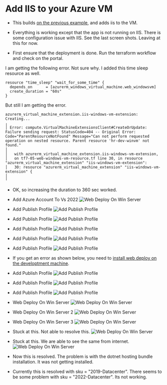 # Add IIS to your Azure VM

- This builds [on the previous example](https://github.com/AvtsVivek/Az204WthTerraform/tree/main/src/500100-simple-web-app-to-azure-vm), and adds iis to the VM.

- Everything is working except that the app is not running on IIS. There is some configuration issue with IIS. See the last screen shots. Leaving at this for now.

- First ensure that the deployment is done. Run the terraform workflow and check on the portal. 

I am getting the following error. Not sure why. I added this time sleep resource as well.

```
resource "time_sleep" "wait_for_some_time" {
  depends_on      = [azurerm_windows_virtual_machine.web_windowsvm]
  create_duration = "60s"
}
```
But still I am getting the error.

```
azurerm_virtual_machine_extension.iis-windows-vm-extension: Creating...
╷
│ Error: compute.VirtualMachineExtensionsClient#CreateOrUpdate: Failure sending request: StatusCode=404 -- Original Error: Code="ParentResourceNotFound" Message="Can not perform requested operation on nested resource. Parent resource 'hr-dev-winvm' not found."
│
│   with azurerm_virtual_machine_extension.iis-windows-vm-extension,
│   on tf7-05-web-windows-vm-resource.tf line 30, in resource "azurerm_virtual_machine_extension" "iis-windows-vm-extension":
│   30: resource "azurerm_virtual_machine_extension" "iis-windows-vm-extension" {
│
╵
```

- OK, so increasing the duration to 360 sec worked.

- Add Azure Account To Vs 2022 
![Web Deploy On Win Server](./images/AddedAzureAccountToVs2022.jpg)

- Add Publish Profile 
![Add Publish Profile](./images/AddPublishProfile.jpg)

- Add Publish Profile 
![Add Publish Profile](./images/AddPublishProfile2.jpg)

- Add Publish Profile 
![Add Publish Profile](./images/AddPublishProfile3.jpg)

- Add Publish Profile 
![Add Publish Profile](./images/AddPublishProfile4.jpg)

- Add Publish Profile 
![Add Publish Profile](./images/AddPublishProfile5_1.jpg)

- If you get an error as shown below, you need to [install web deploy on the developtment machine](https://download.visualstudio.microsoft.com/download/pr/e1828da1-907a-46fe-a3cf-f3b9ea1c485c/035860f3c0d2bab0458e634685648385/webdeploy_amd64_en-us.msi). 

- Add Publish Profile 
![Add Publish Profile](./images/AddPublishProfile5_2.jpg)

- Add Publish Profile 
![Add Publish Profile](./images/AddPublishProfile6.jpg)

- Add Publish Profile 
![Add Publish Profile](./images/AddPublishProfile7.jpg)

- Web Deploy On Win Server 
![Web Deploy On Win Server](./images/WebDeployOnWinServer.jpg)

- Web Deploy On Win Server 2
![Web Deploy On Win Server](./images/WebDeployOnWinServer2.jpg)

- Web Deploy On Win Server 3
![Web Deploy On Win Server](./images/WebDeployOnWinServer3.jpg)

- Stuck at this. Not able to resolve this.
![Web Deploy On Win Server](./images/WebDeployOnWinServer4.jpg)

- Stuck at this. We are able to see the same from internet.  
![Web Deploy On Win Server](./images/WebDeployOnWinServer5.jpg)

- Now this is resolved. The problem is with the dotnet hosting bundle installation. It was not getting installed.
  
- Currently this is resolved with sku = "2019-Datacenter". There seems to be some problem with sku = "2022-Datacenter". Its not working.





